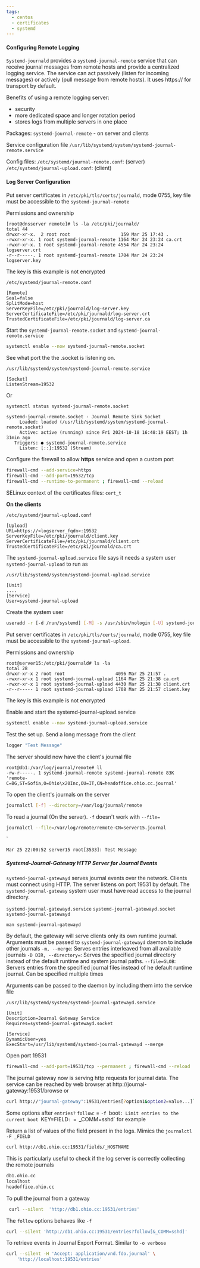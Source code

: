 ```yaml
---
tags:
  - centos
  - certificates
  - systemd
---
```

#### Configuring Remote Logging

`Systemd-journald` provides a `systemd-journal-remote` service that can receive journal messages from remote hosts and provide a centralized logging service. The service can act passively (listen for incoming messages) or actively (pull message from remote hosts). It uses https:// for transport by default.

Benefits of using a remote logging server:

* security
* more dedicated space and longer rotation period
* stores logs from multiple servers in one place

Packages:
`systemd-journal-remote` - on server and clients

Service configuration file
`/usr/lib/systemd/system/systemd-journal-remote.service`

Config files: 
`/etc/systemd/journal-remote.conf`: (server)
`/etc/systemd/journal-upload.conf`: (client)

#### Log Server Configuration

Put server certificates in `/etc/pki/tls/certs/journald`, mode 0755, key file must be accessible to the `systemd-journal-remote`

Permissions and ownership

```
[root@dnsserver remote]# ls -la /etc/pki/journald/
total 44
drwxr-xr-x.  2 root root                   159 Mar 25 17:43 .
-rwxr-xr-x. 1 root systemd-journal-remote 1164 Mar 24 23:24 ca.crt
-rwxr-xr-x. 1 root systemd-journal-remote 4554 Mar 24 23:24 logserver.crt
-r--r-----. 1 root systemd-journal-remote 1704 Mar 24 23:24 logserver.key
```

The key is this example is not encrypted

`/etc/systemd/journal-remote.conf`
```
[Remote]
Seal=false
SplitMode=host
ServerKeyFile=/etc/pki/journald/log-server.key
ServerCertificateFile=/etc/pki/journald/log-server.crt
TrustedCertificateFile=/etc/pki/journald/log-server.ca
```

Start the `systemd-journal-remote.socket` and `systemd-journal-remote.service`

``` bash
systemctl enable --now systemd-journal-remote.socket
```

See what port the the .socket is listening on.

`/usr/lib/systemd/system/systemd-journal-remote.service`
```
[Socket]
ListenStream=19532
```

Or 

``` bash
systemctl status systemd-journal-remote.socket
```

```
systemd-journal-remote.socket - Journal Remote Sink Socket
     Loaded: loaded (/usr/lib/systemd/system/systemd-journal-remote.socket)
     Active: active (running) since Fri 2024-10-18 16:48:19 EEST; 1h 31min ago
   Triggers: ● systemd-journal-remote.service
     Listen: [::]:19532 (Stream)
```

Configure the firewall to allow **https** service and open a custom port

``` bash
firewall-cmd --add-service=https
firewall-cmd --add-port=19532/tcp
firewall-cmd --runtime-to-permanent ; firewall-cmd --reload
```

SELinux context of the certificates files: `cert_t`

**On the clients**

`/etc/systemd/journal-upload.conf`
```
[Upload]
URL=https://<logserver_fqdn>:19532
ServerKeyFile=/etc/pki/journald/client.key
ServerCertificateFile=/etc/pki/journald/client.crt
TrustedCertificateFile=/etc/pki/journald/ca.crt
```

The `systemd-journal-upload.service` file says it needs a system user `systemd-journal-upload` to run as

`/usr/lib/systemd/system/systemd-journal-upload.service`
```
[Unit]
....
[Service]
User=systemd-journal-upload
```

Create the system user

```bash
useradd -r [-d /run/systemd] [-M] -s /usr/sbin/nologin [-U] systemd-journal-upload
```

Put server certificates in `/etc/pki/tls/certs/journald`, mode 0755, key file must be accessible to the `systemd-journal-upload`.

Permissions and ownership

```
root@server15:/etc/pki/journald# ls -la
total 28
drwxr-xr-x 2 root root                   4096 Mar 25 21:57 .
-rwxr-xr-x 1 root systemd-journal-upload 1164 Mar 25 21:38 ca.crt
-rwxr-xr-x 1 root systemd-journal-upload 4430 Mar 25 21:38 client.crt
-r--r----- 1 root systemd-journal-upload 1708 Mar 25 21:57 client.key
```

The key is this example is not encrypted

Enable and start the systemd-journal-upload.service

``` bash
systemctl enable --now systemd-journal-upload.service
```

Test the set up. Send a long message from the client

``` bash
logger "Test Message"
```

The server should now have the client's journal file

```
root@db1:/var/log/journal/remote# ll
-rw-r-----. 1 systemd-journal-remote systemd-journal-remote 83K 'remote-C=BG,ST=Sofia,O=Ohio\x20Inc,OU=IT,CN=headoffice.ohio.cc.journal'
```

To open the client's journals on the server

``` bash
journalctl [-f] --directory=/var/log/journal/remote
```

To read a journal (On the server). `-f` doesn't work with `--file=`

``` bash
journalctl --file=/var/log/remote/remote-CN=server15.journal
```
`
```
Mar 25 22:00:52 server15 root[3533]: Test Message
```

##### Systemd-Journal-Gateway HTTP Server for Journal Events

`systemd-journal-gatewayd` serves journal events over the network. Clients must connect using HTTP. The server listens on port 19531 by default. The `systemd-journal-gateway` system user must have read access to the journal directory.

`systemd-journal-gatewayd.service`
`systemd-journal-gatewayd.socket`
`systemd-journal-gatewayd`

`man systemd-journal-gatewayd`

By default, the gateway will serve clients only its own runtime journal. Arguments must be passed to `systemd-journal-gatewayd` daemon to include other journals
`-m, --merge`: Serves entries interleaved from all available journals
`-D DIR, --directory=`: Serves the specified journal directory instead of the default runtime and system journal paths.
`--file=GLOB`: Servers entries from the specified journal files instead of he default runtime journal. Can be specified multiple times

Arguments can be passed to the daemon by including them into the service file

`/usr/lib/systemd/system/systemd-journal-gatewayd.service`
```
[Unit]
Description=Journal Gateway Service
Requires=systemd-journal-gatewayd.socket

[Service]
DynamicUser=yes
ExecStart=/usr/lib/systemd/systemd-journal-gatewayd --merge
```

Open port 19531

``` bash
firewall-cmd --add-port=19531/tcp --permanent ; firewall-cmd --reload
```

The journal gateway now is serving http requests for journal data. The service can be reached by web browser at http://journal-gateway:19531/browse or

```bash
curl http://"journal-gateway":19531/entries[?option1&option2=value...]`
```

Some options after `entries?`
`follow`: = `-f
`boot`: Limit entries to the current boot
`KEY=FIELD`: = `_COMM=sshd` for example

Return a list of values of the field present in the logs. Mimics the `journalctl -F _FIELD` 

``` bash
curl http://db1.ohio.cc:19531/fields/_HOSTNAME
```

This is particularly useful to check if the log server is correctly collecting the remote journals

```bash
db1.ohio.cc
localhost
headoffice.ohio.cc
```

To pull the journal from a gateway

``` bash
 curl --silent  'http://db1.ohio.cc:19531/entries'
```

The `follow` options behaves like `-f`

``` bash
curl --silent 'http://db1.ohio.cc:19531/entries?follow[&_COMM=sshd]'
```

To retrieve events in Journal Export Format. Similar to `-o verbose`

```bash
curl --silent -H 'Accept: application/vnd.fdo.journal' \
	'http://localhost:19531/entries'
```
